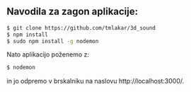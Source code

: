 

## Navodila za zagon aplikacije:

```bash
$ git clone https://github.com/tmlakar/3d_sound
$ npm install
$ sudo npm install -g nodemon
```

Nato aplikacijo poženemo z:

```bash
$ nodemon
```
 
in jo odpremo v brskalniku na naslovu http://localhost:3000/.
